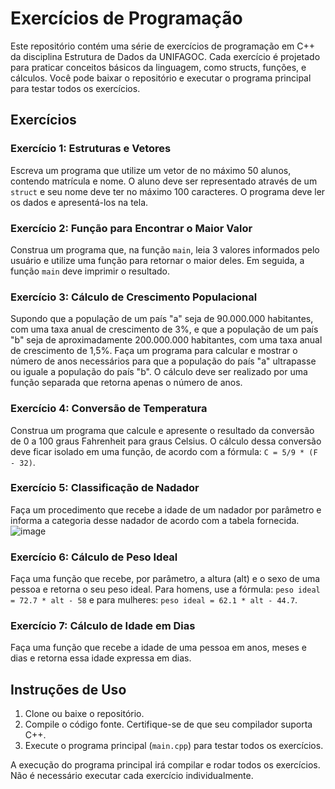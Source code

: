 # Exercícios de Programação

Este repositório contém uma série de exercícios de programação em C++ da disciplina Estrutura de Dados da UNIFAGOC. Cada exercício é projetado para praticar conceitos básicos da linguagem, como structs, funções, e cálculos. Você pode baixar o repositório e executar o programa principal para testar todos os exercícios.

## Exercícios

### Exercício 1: Estruturas e Vetores
Escreva um programa que utilize um vetor de no máximo 50 alunos, contendo matrícula e nome. O aluno deve ser representado através de um `struct` e seu nome deve ter no máximo 100 caracteres. O programa deve ler os dados e apresentá-los na tela.

### Exercício 2: Função para Encontrar o Maior Valor
Construa um programa que, na função `main`, leia 3 valores informados pelo usuário e utilize uma função para retornar o maior deles. Em seguida, a função `main` deve imprimir o resultado.

### Exercício 3: Cálculo de Crescimento Populacional
Supondo que a população de um país "a" seja de 90.000.000 habitantes, com uma taxa anual de crescimento de 3%, e que a população de um país "b" seja de aproximadamente 200.000.000 habitantes, com uma taxa anual de crescimento de 1,5%. Faça um programa para calcular e mostrar o número de anos necessários para que a população do país "a" ultrapasse ou iguale a população do país "b". O cálculo deve ser realizado por uma função separada que retorna apenas o número de anos.

### Exercício 4: Conversão de Temperatura
Construa um programa que calcule e apresente o resultado da conversão de 0 a 100 graus Fahrenheit para graus Celsius. O cálculo dessa conversão deve ficar isolado em uma função, de acordo com a fórmula: `C = 5/9 * (F - 32)`.

### Exercício 5: Classificação de Nadador
Faça um procedimento que recebe a idade de um nadador por parâmetro e informa a categoria desse nadador de acordo com a tabela fornecida.
![image](https://github.com/user-attachments/assets/651b1fc6-af18-4b27-abc5-3012c6d1df79)

### Exercício 6: Cálculo de Peso Ideal
Faça uma função que recebe, por parâmetro, a altura (alt) e o sexo de uma pessoa e retorna o seu peso ideal. Para homens, use a fórmula: `peso ideal = 72.7 * alt - 58` e para mulheres: `peso ideal = 62.1 * alt - 44.7`.

### Exercício 7: Cálculo de Idade em Dias
Faça uma função que recebe a idade de uma pessoa em anos, meses e dias e retorna essa idade expressa em dias.

## Instruções de Uso

1. Clone ou baixe o repositório.
2. Compile o código fonte. Certifique-se de que seu compilador suporta C++.
3. Execute o programa principal (`main.cpp`) para testar todos os exercícios.

A execução do programa principal irá compilar e rodar todos os exercícios. Não é necessário executar cada exercício individualmente.
